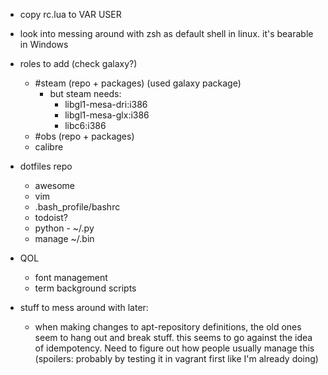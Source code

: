 - copy rc.lua to VAR USER
- look into messing around with zsh as default shell in linux. it's bearable in Windows
- roles to add (check galaxy?)
  - #steam (repo + packages) (used galaxy package)
    - but steam needs:
      - libgl1-mesa-dri:i386
      - libgl1-mesa-glx:i386
      - libc6:i386
  - #obs (repo + packages)
  - calibre
- dotfiles repo
  - awesome
  - vim
  - .bash_profile/bashrc
  - todoist?
  - python - ~/.py
  - manage ~/.bin
- QOL
  - font management
  - term background scripts

- stuff to mess around with later:
  - when making changes to apt-repository definitions, the old ones seem to hang out and break stuff.
    this seems to go against the idea of idempotency. Need to figure out how people usually manage this
    (spoilers: probably by testing it in vagrant first like I'm already doing)
